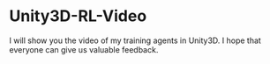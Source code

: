 # Unity3D-RL-Video
I will show you the video of my training agents in Unity3D. I hope that everyone can give us valuable feedback.
